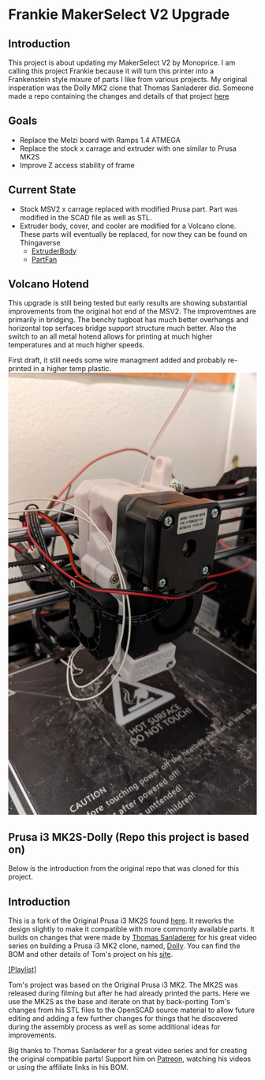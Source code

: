 # Frankie MakerSelect V2 Upgrade
## Introduction

This project is about updating my MakerSelect V2 by Monoprice. I am calling this project Frankie because it will turn this printer into a Frankenstein style mixure of parts I like from various projects. My original insperation was the Dolly MK2 clone that Thomas Sanladerer did. Someone made a repo containing the changes and details of that project [here](https://github.com/avolkov/Dolly-i3-M8-Rod-Z-Axis)

## Goals
 * Replace the Melzi board with Ramps 1.4 ATMEGA
 * Replace the stock x carrage and extruder with one similar to Prusa MK2S
 * Improve Z access stability of frame

## Current State
 * Stock MSV2 x carrage replaced with modified Prusa part. Part was modified in the SCAD file as well as STL.
 * Extruder body, cover, and cooler are modified for a Volcano clone. These parts will eventually be replaced, for now they can be found on Thingaverse
   * [ExtruderBody](https://www.thingiverse.com/thing:2117460)
   * [PartFan](https://www.thingiverse.com/thing:3910078)

## Volcano Hotend
This upgrade is still being tested but early results are showing substantial improvements from the original hot end of the MSV2. The improvemtnes are primarily in bridging. The benchy tugboat has much better overhangs and horizontal top serfaces bridge support structure much better. Also the switch to an all metal hotend allows for printing at much higher temperatures and at much higher speeds.

First draft, it still needs some wire managment added and probably re-printed in a higher temp plastic.
![Draft1](Images/ExtruderDraft1.jpg)

## Prusa i3 MK2S-Dolly (Repo this project is based on)
Below is the introduction from the original repo that was cloned for this project.

## Introduction

This is a fork of the Original Prusa i3 MK2S found [here](https://github.com/prusa3d/Original-Prusa-i3/tree/MK2S). It reworks the design slightly to make it compatible with more commonly available parts. It builds on changes that were made by [Thomas Sanladerer](https://www.youtube.com/channel/UCb8Rde3uRL1ohROUVg46h1A) for his great video series on building a Prusa i3 MK2 clone, named, [Dolly](https://en.wikipedia.org/wiki/Dolly_%28sheep%29). You can find the BOM and other details of Tom's project on his [site](toms3d.org/dolly/).

[[Playlist]](https://www.youtube.com/playlist?list=PLDJMid0lOOYkdh8jCqIw7AFIHQiuKbSKZ)

Tom's project was based on the Original Prusa i3 MK2. The MK2S was released during filming but after he had already printed the parts. Here we use the MK2S as the base and iterate on that by back-porting Tom's changes from his STL files to the OpenSCAD source material to allow future editing and adding a few further changes for things that he discovered during the assembly process as well as some additional ideas for improvements.

Big thanks to Thomas Sanladerer for a great video series and for creating the original compatible parts! Support him on [Patreon](https://www.patreon.com/toms3dp), watching his videos or using the affiliate links in his BOM.

